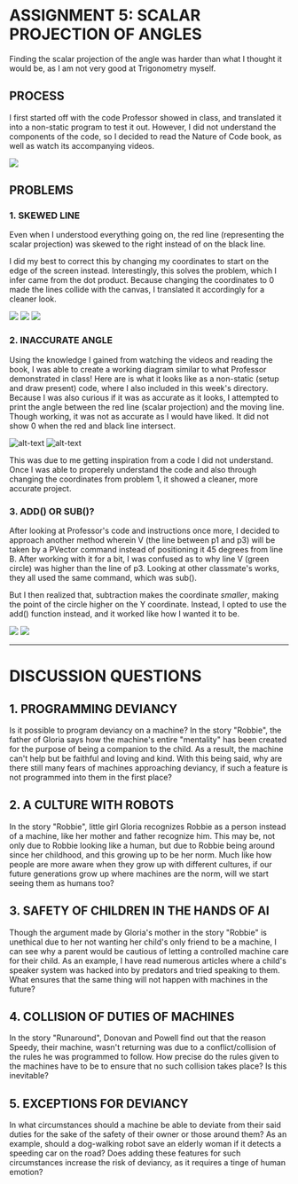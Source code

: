 # ASSIGNMENT 5: SCALAR PROJECTION OF ANGLES

Finding the scalar projection of the angle was harder than what I thought it would be, as I am not very good at Trigonometry myself.

## PROCESS

I first started off with the code Professor showed in class, and translated it into a non-static program to test it out. However, I did not understand the components of the code, so I decided to read the Nature of Code book, as well as watch its accompanying videos.

![](images/professorclass.png)

## PROBLEMS

### 1. SKEWED LINE

Even when I understood everything going on, the red line (representing the scalar projection) was skewed to the right instead of on the black line.

I did my best to correct this by changing my coordinates to start on the edge of the screen instead. Interestingly, this solves the problem, which I infer came from the dot product. Because changing the coordinates to 0 made the lines collide with the canvas, I translated it accordingly for a cleaner look.

![](images/skews.png)
![](images/coordinateschange.png)
![](images/translates.png)

### 2. INACCURATE ANGLE

Using the knowledge I gained from watching the videos and reading the book, I was able to create a working diagram similar to what Professor demonstrated in class! Here are is what it looks like as a non-static (setup and draw present) code, where  I also included in this week's directory. Because I was also curious if it was as accurate as it looks, I attempted to print the angle between the red line (scalar projection) and the moving line. Though working, it was not as accurate as I would have liked. It did not show 0 when the red and black line intersect.

![alt-text](images/projection.gif)
![alt-text](images/degrees.gif)

This was due to me getting inspiration from a code I did not understand. Once I was able to properely understand the code and also through changing the coordinates from problem 1, it showed a cleaner, more accurate project.

### 3. ADD() OR SUB()?

After looking at Professor's code and instructions once more, I decided to approach another method wherein V (the line between p1 and p3) will be taken by a PVector command instead of positioning it 45 degrees from line B. After working with it for a bit, I was confused as to why line V (green circle) was higher than the line of p3. Looking at other classmate's works, they all used the same command, which was sub().

But I then realized that, subtraction makes the coordinate *smaller*, making the point of the circle higher on the Y coordinate. Instead, I opted to use the add() function instead, and it worked like how I wanted it to be.

![](images/p3vconfusions.png)
![](images/p3vfixes.png)

------------------------------

# DISCUSSION QUESTIONS

## 1. PROGRAMMING DEVIANCY
Is it possible to program deviancy on a machine? In the story "Robbie", the father of Gloria says how the machine's entire "mentality" has been created for the purpose of being a companion to the child. As a result, the machine can't help but be faithful and loving and kind. With this being said, why are there still many fears of machines approaching deviancy, if such a feature is not programmed into them in the first place?

## 2. A CULTURE WITH ROBOTS
In the story "Robbie", little girl Gloria recognizes Robbie as a person instead of a machine, like her mother and father recognize him. This may be, not only due to Robbie looking like a human, but due to Robbie being around since her childhood, and this growing up to be her norm. Much like how people are more aware when they grow up with different cultures, if our future generations grow up where machines are the norm, will we start seeing them as humans too?

## 3. SAFETY OF CHILDREN IN THE HANDS OF AI
Though the argument made by Gloria's mother in the story "Robbie" is unethical due to her not wanting her child's only friend to be a machine, I can see why a parent would be cautious of letting a controlled machine care for their child. As an example, I have read numerous articles where a child's speaker system was hacked into by predators and tried speaking to them. What ensures that the same thing will not happen with machines in the future?

## 4. COLLISION OF DUTIES OF MACHINES
In the story "Runaround", Donovan and Powell find out that the reason Speedy, their machine, wasn't returning was due to a conflict/collision of the rules he was programmed to follow. How precise do the rules given to the machines have to be to ensure that no such collision takes place? Is this inevitable?

## 5. EXCEPTIONS FOR DEVIANCY
In what circumstances should a machine be able to deviate from their said duties for the sake of the safety of their owner or those around them? As an example, should a dog-walking robot save an elderly woman if it detects a speeding car on the road? Does adding these features for such circumstances increase the risk of deviancy, as it requires a tinge of human emotion?
